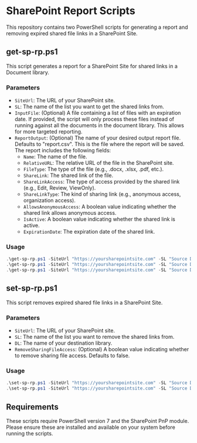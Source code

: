 # SharePoint Report Scripts

This repository contains two PowerShell scripts for generating a report and removing expired shared file links in a SharePoint Site.

## get-sp-rp.ps1

This script generates a report for a SharePoint Site for shared links in a Document library. 

### Parameters

- `SiteUrl`: The URL of your SharePoint site.
- `SL`: The name of the list you want to get the shared links from.
- `InputFile`: (Optional) A file containing a list of files with an expiration date. If provided, the script will only process these files instead of running against all the documents in the document library. This allows for more targeted reporting.
- `ReportOutput`: (Optional) The name of your desired output report file. Defaults to "report.csv". This is the file where the report will be saved. The report includes the following fields:
  - `Name`: The name of the file.
  - `RelativeURL`: The relative URL of the file in the SharePoint site.
  - `FileType`: The type of the file (e.g., .docx, .xlsx, .pdf, etc.).
  - `ShareLink`: The shared link of the file.
  - `ShareLinkAccess`: The type of access provided by the shared link (e.g., Edit, Review, ViewOnly).
  - `ShareLinkType`: The kind of sharing link (e.g., anonymous access, organization access).
  - `AllowsAnonymousAccess`: A boolean value indicating whether the shared link allows anonymous access.
  - `IsActive`: A boolean value indicating whether the shared link is active.
  - `ExpirationDate`: The expiration date of the shared link.

### Usage

```powershell
.\get-sp-rp.ps1 -SiteUrl "https://yoursharepointsite.com" -SL "Source Document Library"
.\get-sp-rp.ps1 -SiteUrl "https://yoursharepointsite.com" -SL "Source Document Library" -InputFile "myinputfile.txt"
.\get-sp-rp.ps1 -SiteUrl "https://yoursharepointsite.com" -SL "Source Document Library" -InputFile "myinputfile.txt" -ReportOutput "myreport.csv"
```

## set-sp-rp.ps1

This script removes expired shared file links in a SharePoint Site.

### Parameters

- `SiteUrl`: The URL of your SharePoint site.
- `SL`: The name of the list you want to remove the shared links from.
- `DL`: The name of your destination library.
- `RemoveSharingFileAccess`: (Optional) A boolean value indicating whether to remove sharing file access. Defaults to false.

### Usage

```powershell
.\set-sp-rp.ps1 -SiteUrl "https://yoursharepointsite.com" -SL "Source Document Library" -DL "Your Destination Library"
.\set-sp-rp.ps1 -SiteUrl "https://yoursharepointsite.com" -SL "Source Document Library" -DL "Your Destination Library" -RemoveSharingFileAccess $true
```

## Requirements

These scripts require PowerShell version 7 and the SharePoint PnP module. Please ensure these are installed and available on your system before running the scripts.


